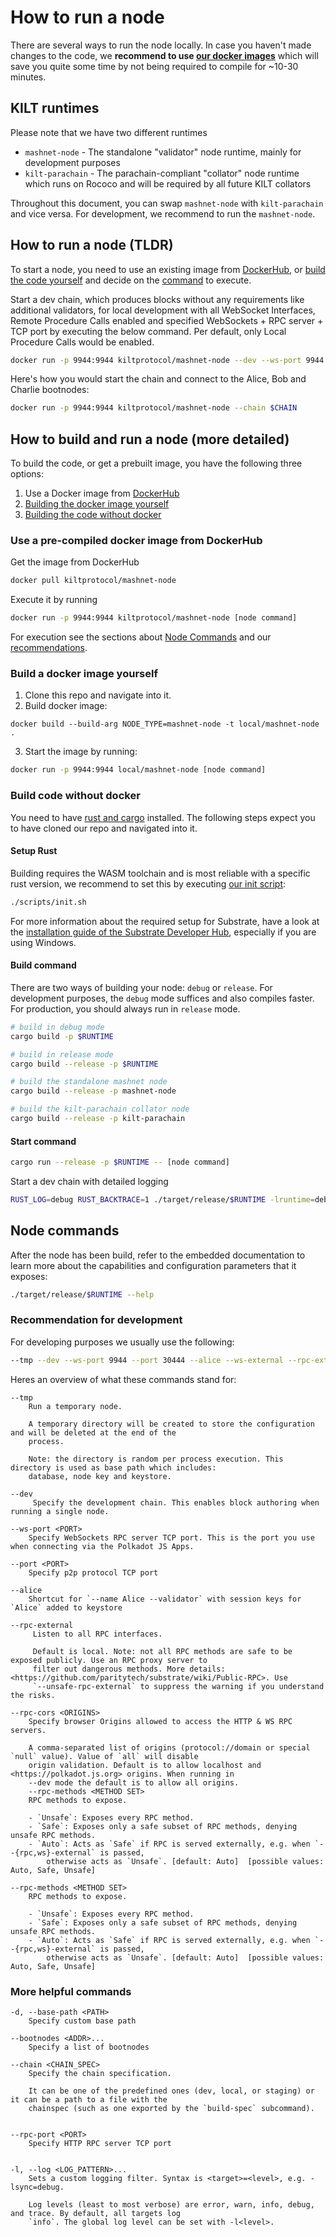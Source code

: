 # How to run a node

There are several ways to run the node locally.
In case you haven't made changes to the code, we **recommend to use [our docker images](https://hub.docker.com/r/kiltprotocol/mashnet-node)** which will save you quite some time by not being required to compile for ~10-30 minutes.

## KILT runtimes

Please note that we have two different runtimes
* `mashnet-node` - The standalone "validator" node runtime, mainly for development purposes
* `kilt-parachain` - The parachain-compliant "collator" node runtime which runs on Rococo and will be required by all future KILT collators

Throughout this document, you can swap `mashnet-node` with `kilt-parachain` and vice versa.
For development, we recommend to run the `mashnet-node`.

## How to run a node (TLDR)

To start a node, you need to use an existing image from [DockerHub](https://hub.docker.com/r/kiltprotocol/mashnet-node), or [build the code yourself](#option-3-build-code-without-docker) and decide on the [command](#node-commands) to execute.

Start a dev chain, which produces blocks without any requirements like additional validators, for local development with all WebSocket Interfaces, Remote Procedure Calls enabled and specified WebSockets + RPC server + TCP port by executing the below command.
Per default, only Local Procedure Calls would be enabled.

```bash
docker run -p 9944:9944 kiltprotocol/mashnet-node --dev --ws-port 9944 --ws-external --rpc-external --rpc-methods=unsafe
```

Here's how you would start the chain and connect to the Alice, Bob and Charlie bootnodes:

```bash
docker run -p 9944:9944 kiltprotocol/mashnet-node --chain $CHAIN
```

## How to build and run a node (more detailed)

To build the code, or get a prebuilt image, you have the following three options:

1. Use a Docker image from [DockerHub](https://hub.docker.com/r/kiltprotocol/mashnet-node)
2. [Building the docker image yourself](#build-a-docker-image-yourself)
3. [Building the code without docker](#build-code-without-docker)

### Use a pre-compiled docker image from DockerHub

Get the image from DockerHub

```bash
docker pull kiltprotocol/mashnet-node
```

Execute it by running

```bash
docker run -p 9944:9944 kiltprotocol/mashnet-node [node command]
```

For execution see the sections about [Node Commands](#node-commands) and our [recommendations](#recommendation-for-development).

### Build a docker image yourself

1. Clone this repo and navigate into it.
2. Build docker image:

```
docker build --build-arg NODE_TYPE=mashnet-node -t local/mashnet-node .
```

3. Start the image by running:

```bash
docker run -p 9944:9944 local/mashnet-node [node command]
```

### Build code without docker

You need to have [rust and cargo](https://doc.rust-lang.org/cargo/getting-started/installation.html) installed.
The following steps expect you to have cloned our repo and navigated into it.

#### Setup Rust

Building requires the WASM toolchain and is most reliable with a specific rust version, we recommend to set this by executing [our init script](../scripts/init.sh): 

```bash
./scripts/init.sh
```

For more information about the required setup for Substrate, have a look at the [installation guide of the Substrate Developer Hub](https://substrate.dev/docs/en/knowledgebase/getting-started/), especially if you are using Windows.

#### Build command

There are two ways of building your node: `debug` or `release`.
For development purposes, the `debug` mode suffices and also compiles faster.
For production, you should always run in `release` mode.

```bash
# build in debug mode
cargo build -p $RUNTIME

# build in release mode 
cargo build --release -p $RUNTIME

# build the standalone mashnet node
cargo build --release -p mashnet-node

# build the kilt-parachain collator node 
cargo build --release -p kilt-parachain
```

#### Start command

```bash
cargo run --release -p $RUNTIME -- [node command]
```

Start a dev chain with detailed logging

```bash
RUST_LOG=debug RUST_BACKTRACE=1 ./target/release/$RUNTIME -lruntime=debug --dev
```

## Node commands

After the node has been build, refer to the embedded documentation to learn more about the capabilities and configuration parameters that it exposes:

```bash
./target/release/$RUNTIME --help
```

### Recommendation for development

For developing purposes we usually use the following:

```bash
--tmp --dev --ws-port 9944 --port 30444 --alice --ws-external --rpc-external --rpc-cors all --rpc-methods=unsafe
```

Heres an overview of what these commands stand for:

```
--tmp
    Run a temporary node.

    A temporary directory will be created to store the configuration and will be deleted at the end of the
    process.

    Note: the directory is random per process execution. This directory is used as base path which includes:
    database, node key and keystore.

--dev
     Specify the development chain. This enables block authoring when running a single node.

--ws-port <PORT>
    Specify WebSockets RPC server TCP port. This is the port you use when connecting via the Polkadot JS Apps.

--port <PORT>
    Specify p2p protocol TCP port

--alice
    Shortcut for `--name Alice --validator` with session keys for `Alice` added to keystore

--rpc-external
     Listen to all RPC interfaces.

     Default is local. Note: not all RPC methods are safe to be exposed publicly. Use an RPC proxy server to
     filter out dangerous methods. More details: <https://github.com/paritytech/substrate/wiki/Public-RPC>. Use
     `--unsafe-rpc-external` to suppress the warning if you understand the risks.

--rpc-cors <ORIGINS>
    Specify browser Origins allowed to access the HTTP & WS RPC servers.

    A comma-separated list of origins (protocol://domain or special `null` value). Value of `all` will disable
    origin validation. Default is to allow localhost and <https://polkadot.js.org> origins. When running in
    --dev mode the default is to allow all origins.
    --rpc-methods <METHOD SET>
    RPC methods to expose.

    - `Unsafe`: Exposes every RPC method.
    - `Safe`: Exposes only a safe subset of RPC methods, denying unsafe RPC methods.
    - `Auto`: Acts as `Safe` if RPC is served externally, e.g. when `--{rpc,ws}-external` is passed,
        otherwise acts as `Unsafe`. [default: Auto]  [possible values: Auto, Safe, Unsafe]

--rpc-methods <METHOD SET>
    RPC methods to expose.

    - `Unsafe`: Exposes every RPC method.
    - `Safe`: Exposes only a safe subset of RPC methods, denying unsafe RPC methods.
    - `Auto`: Acts as `Safe` if RPC is served externally, e.g. when `--{rpc,ws}-external` is passed,
        otherwise acts as `Unsafe`. [default: Auto]  [possible values: Auto, Safe, Unsafe]
```

### More helpful commands

```
-d, --base-path <PATH>
    Specify custom base path

--bootnodes <ADDR>...
    Specify a list of bootnodes

--chain <CHAIN_SPEC>
    Specify the chain specification.

    It can be one of the predefined ones (dev, local, or staging) or it can be a path to a file with the
    chainspec (such as one exported by the `build-spec` subcommand).


--rpc-port <PORT>
    Specify HTTP RPC server TCP port


-l, --log <LOG_PATTERN>...
    Sets a custom logging filter. Syntax is <target>=<level>, e.g. -lsync=debug.

    Log levels (least to most verbose) are error, warn, info, debug, and trace. By default, all targets log
    `info`. The global log level can be set with -l<level>.
```
